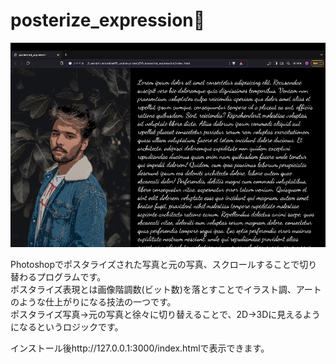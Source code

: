 # posterize_expression💫

![demo_posterize.gif](./demo_posterize.gif)

Photoshopでポスタライズされた写真と元の写真、スクロールすることで切り替わるプログラムです。<br>
ポスタライズ表現とは画像階調数(ビット数)を落とすことでイラスト調、アートのような仕上がりになる技法の一つです。<br>
ポスタライズ写真→元の写真と徐々に切り替えることで、2D→3Dに見えるようになるというロジックです。<br>

インストール後http://127.0.0.1:3000/index.htmlで表示できます。<br>